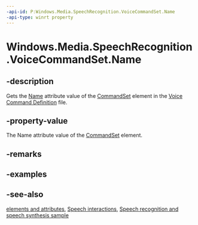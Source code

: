 ```yaml
---
-api-id: P:Windows.Media.SpeechRecognition.VoiceCommandSet.Name
-api-type: winrt property
---
```


<!-- Property syntax
public string Name { get; }
-->

# Windows.Media.SpeechRecognition.VoiceCommandSet.Name

## -description
Gets the [Name](/uwp/schemas/voicecommands/voice-command-elements-and-attributes-1-2) attribute value of the [CommandSet](/uwp/schemas/voicecommands/voice-command-elements-and-attributes-1-2) element in the [Voice Command Definition](/uwp/schemas/voicecommands/voice-command-elements-and-attributes-1-2) file.

## -property-value
The Name attribute value of the [CommandSet](/uwp/schemas/voicecommands/voice-command-elements-and-attributes-1-2) element.

## -remarks

## -examples

## -see-also
[ elements and attributes](/uwp/schemas/voicecommands/voice-command-elements-and-attributes-1-2), [Speech interactions](/windows/uwp/input-and-devices/speech-interactions), [Speech recognition and speech synthesis sample](https://github.com/Microsoft/Windows-universal-samples/tree/master/Samples/SpeechRecognitionAndSynthesis)
